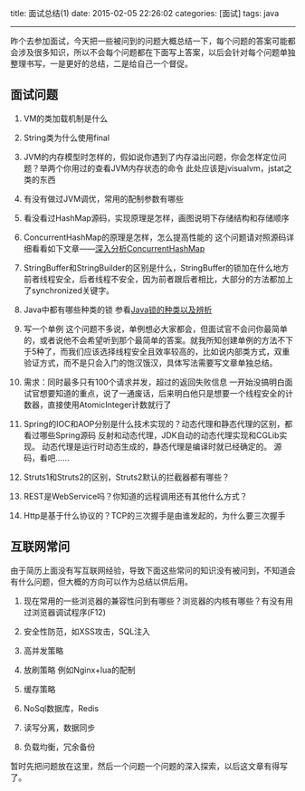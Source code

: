 title: 面试总结(1)
date: 2015-02-05 22:26:02
categories: [面试]
tags: java

---
昨个去参加面试，今天把一些被问到的问题大概总结一下，每个问题的答案可能都会涉及很多知识，所以不会每个问题都在下面写上答案，以后会针对每个问题单独整理书写，一是更好的总结，二是给自己一个督促。
## 面试问题
1. VM的类加载机制是什么

2. String类为什么使用final

3. JVM的内存模型时怎样的，假如说你遇到了内存溢出问题，你会怎样定位问题？举两个你用过的查看JVM内存状态的命令
此处应该是jvisualvm，jstat之类的东西
4. 有没有做过JVM调优，常用的配制参数有哪些

5. 看没看过HashMap源码，实现原理是怎样，画图说明下存储结构和存储顺序

6. ConcurrentHashMap的原理是怎样，怎么提高性能的
这个问题请对照源码详细看看如下文章——[深入分析ConcurrentHashMap](http://ifeve.com/concurrenthashmap/)
7. StringBuffer和StringBuilder的区别是什么，StringBuffer的锁加在什么地方
前者线程安全，后者线程不安全，因为前者跟后者相比，大部分的方法都加上了synchronized关键字。
8. Java中都有哪些种类的锁
参看[Java锁的种类以及辨析](http://ifeve.com/java_lock_see/)
9. 写一个单例
这个问题不多说，单例想必大家都会，但面试官不会问你最简单的，或者说他不会希望听到那个最简单的答案。就我所知创建单例的方法不下于5种了，而我们应该选择线程安全且效率较高的，比如说内部类方式，双重验证方式，而不是只会入门的饱汉饿汉，具体写法需要写文章单独总结。
10. 需求：同时最多只有100个请求并发，超过的返回失败信息
一开始没搞明白面试官想要知道的重点，说了一通废话，后来明白他只是想要一个线程安全的计数器，直接使用AtomicInteger计数就行了
11. Spring的IOC和AOP分别是什么技术实现的？动态代理和静态代理的区别，都看过哪些Spring源码
反射和动态代理，JDK自动的动态代理实现和CGLib实现。
动态代理是运行时动态生成的，静态代理是编译时就已经确定的。
源码，看吧……
12. Struts1和Struts2的区别，Struts2默认的拦截器都有哪些？

13. REST是WebService吗？你知道的远程调用还有其他什么方式？

14. Http是基于什么协议的？TCP的三次握手是由谁发起的，为什么要三次握手

## 互联网常问
由于简历上面没有写互联网经验，导致下面这些常问的知识没有被问到，不知道会有什么问题，但大概的方向可以作为总结以供后用。
1. 现在常用的一些浏览器的兼容性问到有哪些？浏览器的内核有哪些？有没有用过浏览器调试程序(F12)


2. 安全性防范，如XSS攻击，SQL注入

3. 高并发策略

4. 放刷策略
例如Nginx+lua的配制
5. 缓存策略
6. NoSql数据库，Redis
7. 读写分离，数据同步
8. 负载均衡，冗余备份

暂时先把问题放在这里，然后一个问题一个问题的深入探索，以后这文章有得写了。